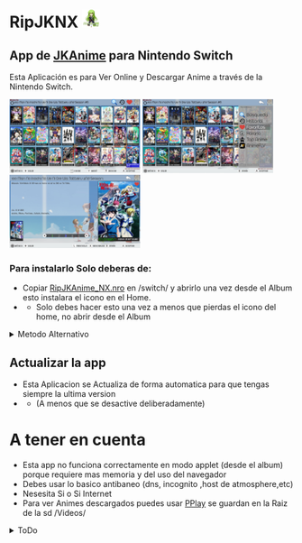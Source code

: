 # RipJKNX <img style="display:inline" src="Icon.jpg" width="32"/>
 App de [JKAnime](https://jkanime.net/) para Nintendo Switch
----------------------------------------
Esta Aplicación es para Ver Online y Descargar Anime a través de la Nintendo Switch.


<img style="display:inline" src="ScreenShots/ScreenShots_2.jpg" width="232"/> <img style="display:inline" src="ScreenShots/ScreenShots_3.jpg" width="232"/> <img style="display:inline" src="ScreenShots/ScreenShots_4.jpg" width="232"/>

### Para instalarlo Solo deberas de:
* Copiar [RipJKAnime_NX.nro](/out/RipJKAnime_NX.nro?raw=true)  en /switch/ y abrirlo una vez desde el Album esto instalara el icono en el Home.
* * Solo debes hacer esto una vez a menos que pierdas el icono del home, no abrir desde el Album
<details>
  <summary>Metodo Alternativo</summary>
 <li> Copiar el archivo <a href="/out/RipJKAnime NX[05B9DB505ABBE000][v0].nsp?raw=true">RipJKAnime NX[05B9DB505ABBE000][v0].nsp</a>  en la SD.</li>
 <li> Instalar el RipJKAnime NX[05B9DB505ABBE000][v0].nsp Con GoldLeaf o Awoo-installer</li>
</details>

## Actualizar la app
* Esta Aplicacion se Actualiza de forma automatica para que tengas siempre la ultima version
* * (A menos que se desactive deliberadamente)
# A tener en cuenta
* Esta app no funciona correctamente en modo applet (desde el album) porque requiere mas memoria y del uso del navegador 
* Debes usar lo basico antibaneo (dns, incognito ,host de atmosphere,etc)
* Nesesita Si o Si Internet 
* Para ver Animes descargados puedes usar [PPlay](https://github.com/Cpasjuste/pplay/) se guardan en la Raiz de la sd /Videos/

<details>
  <summary>ToDo</summary>

## ToDo
- [x] **Añadir Sección de Programación semanal**
- [x] **Agregar un Historial**
- [ ] **Gestor de Pieles**
- [x] **Agregar slideshow**
- [x] **Agregar sección de recomendados**
- [x] **Gestionar la interfaz de decargas**
- [x] **Precargar luego del vector #30**
- [x] **Agregar Eliminar Cache**
### Maybe 
- [ ] **Gestionar la UI de forma mas simple**
- [ ] **Abrir PPLAY desde la app**
- [x] **Crear un Auto Actualizador**
- [ ] **Autoinstalar el nsp cuando se actualize**
- [ ] **Sección de ajustes**
- [x] **Hacer una lista de imagenes en lugar de plana**
</details>
